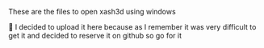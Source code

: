 These are the files to open xash3d using windows


👻 I decided to upload it here because as I remember it was very difficult to get it and decided to reserve it on github so go for it

